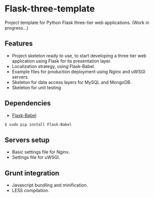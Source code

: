 # Flask-three-template
Project template for Python Flask three-tier web applications.
(Work in progress...)

## Features
* Project skeleton ready to use, to start developing a three tier web application using Flask for its presentation layer.
* Localization strategy, using Flask-Babel.
* Example files for production deployment using Nginx and uWSGI servers.
* Skeleton for data access layers for MySQL and MongoDB.
* Skeleton for unit testing

## Dependencies
* [Flask-Babel](https://pythonhosted.org/Flask-Babel/)
```bash
$ sudo pip install Flask-Babel
```

## Servers setup
* Basic settings file for Nginx.
* Settings file for uWSGI.

## Grunt integration
* Javascript bundling and minification.
* LESS compilation.